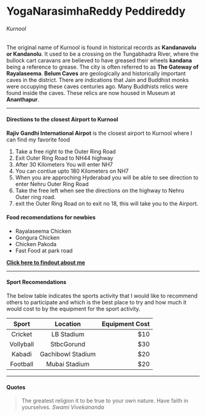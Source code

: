 # YogaNarasimhaReddy Peddireddy
###### Kurnool
The original name of Kurnool is found in historical records as **Kandanavolu or Kandanolu**. It used to be a crossing on the Tungabhadra River, where the bullock cart caravans are believed to have greased their wheels **kandana** being a reference to grease. The city is often referred to as **The Gateway of Rayalaseema**. **Belum Caves** are geologically and historically important caves in the district. There are indications that Jain and Buddhist monks were occupying these caves centuries ago. Many Buddhists relics were found inside the caves. These relics are now housed in Museum at **Ananthapur**.

---

#### Directions to the closest Airport to Kurnool

**Rajiv Gandhi International Airpot** is the closest airport to Kurnool where I can find my favorite food

1. Take a free right to the Outer Ring Road
2. Exit Outer Ring Road to NH44 highway 
3. After 30 Kilometers You will enter NH7 
4. You can contiue upto 180 Kilometers on NH7
5. When you are approching Hyderabad you will be able to see direction to enter Nehru Outer Ring Road
6. Take the free left when see the directions on the highway to Nehru Outer ring road.
7. exit the Outer Ring Road on to exit no 18, this will take you to the Airport.

#### Food recomendations for newbies

* Rayalaseema Chicken
* Gongura Chicken
* Chicken Pakoda
* Fast Food at park road

**[Click here to findout about me](https://github.com/yogi4297/assignment2-Peddireddy/blob/16b0306f3be2b702ef64f9262d4083be6b2cd5be/AboutMe.md)**

---

#### Sport Recomendations

The below table indicates the sports activity that I would like to recommend others to participate and which is the best place to try and how much it would cost to by the equipment for the sport activity.

| Sport | Location | Equipment Cost |
|:-----:|:--------:|---------------:|
|Cricket|LB Stadium|$10|
|Vollyball|StbcGorund|$30|
|Kabadi|Gachibowl Stadium|$20|
|Football|Mubai Stadium|$20|
 
 ---

#### Quotes

>The greatest religion it to be true to your own nature.
>Have faith in yourselves.
>                       *Swami Vivekananda*
